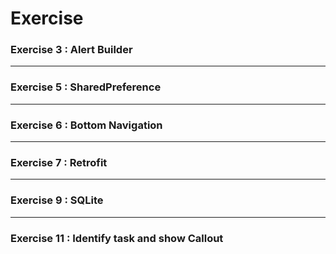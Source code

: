 # Exercise

### Exercise 3 : Alert Builder
---

### Exercise 5 : SharedPreference
---

### Exercise 6 : Bottom Navigation
---

### Exercise 7 : Retrofit
---

### Exercise 9 : SQLite
---

### Exercise 11 : Identify task and show Callout

